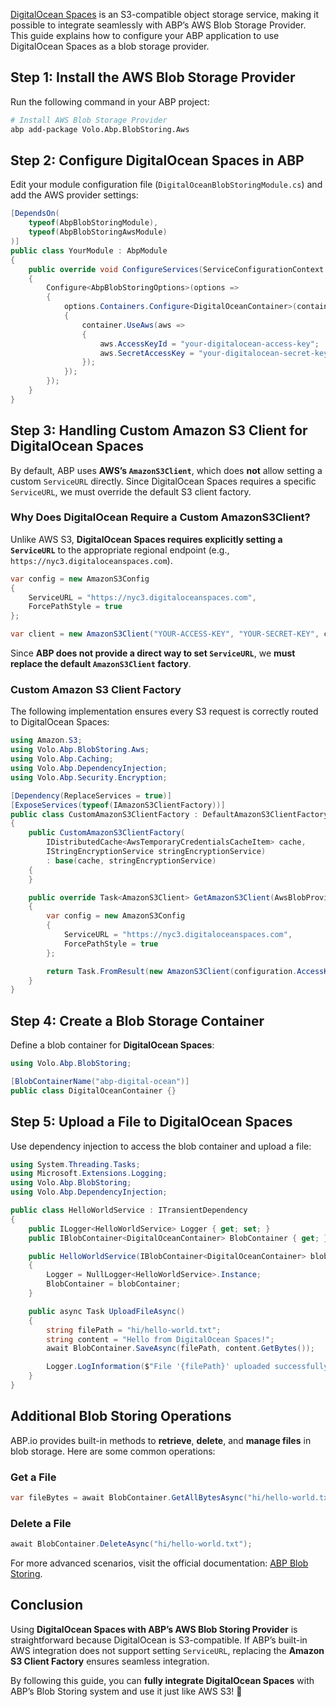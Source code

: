 [DigitalOcean Spaces](https://www.digitalocean.com/products/spaces) is an S3-compatible object storage service, making it possible to integrate seamlessly with ABP’s AWS Blob Storage Provider. This guide explains how to configure your ABP application to use DigitalOcean Spaces as a blob storage provider.

## Step 1: Install the AWS Blob Storage Provider

Run the following command in your ABP project:

```sh
# Install AWS Blob Storage Provider
abp add-package Volo.Abp.BlobStoring.Aws
```

## Step 2: Configure DigitalOcean Spaces in ABP

Edit your module configuration file (`DigitalOceanBlobStoringModule.cs`) and add the AWS provider settings:

```csharp
[DependsOn(
    typeof(AbpBlobStoringModule),
    typeof(AbpBlobStoringAwsModule)
)]
public class YourModule : AbpModule
{
    public override void ConfigureServices(ServiceConfigurationContext context)
    {
        Configure<AbpBlobStoringOptions>(options =>
        {
            options.Containers.Configure<DigitalOceanContainer>(container =>
            {
                container.UseAws(aws =>
                {
                    aws.AccessKeyId = "your-digitalocean-access-key";
                    aws.SecretAccessKey = "your-digitalocean-secret-key";
                });
            });
        });
    }
}
```

## Step 3: Handling Custom Amazon S3 Client for DigitalOcean Spaces

By default, ABP uses **AWS’s `AmazonS3Client`**, which does **not** allow setting a custom `ServiceURL` directly. Since DigitalOcean Spaces requires a specific `ServiceURL`, we must override the default S3 client factory.

### Why Does DigitalOcean Require a Custom AmazonS3Client?

Unlike AWS S3, **DigitalOcean Spaces requires explicitly setting a `ServiceURL`** to the appropriate regional endpoint (e.g., `https://nyc3.digitaloceanspaces.com`).

```csharp
var config = new AmazonS3Config
{
    ServiceURL = "https://nyc3.digitaloceanspaces.com",
    ForcePathStyle = true
};

var client = new AmazonS3Client("YOUR-ACCESS-KEY", "YOUR-SECRET-KEY", config);
```

Since **ABP does not provide a direct way to set `ServiceURL`**, we **must replace the default `AmazonS3Client` factory**.

### Custom Amazon S3 Client Factory

The following implementation ensures every S3 request is correctly routed to DigitalOcean Spaces:

```csharp
using Amazon.S3;
using Volo.Abp.BlobStoring.Aws;
using Volo.Abp.Caching;
using Volo.Abp.DependencyInjection;
using Volo.Abp.Security.Encryption;

[Dependency(ReplaceServices = true)]
[ExposeServices(typeof(IAmazonS3ClientFactory))]
public class CustomAmazonS3ClientFactory : DefaultAmazonS3ClientFactory
{
    public CustomAmazonS3ClientFactory(
        IDistributedCache<AwsTemporaryCredentialsCacheItem> cache,
        IStringEncryptionService stringEncryptionService)
        : base(cache, stringEncryptionService)
    {
    }

    public override Task<AmazonS3Client> GetAmazonS3Client(AwsBlobProviderConfiguration configuration)
    {
        var config = new AmazonS3Config
        {
            ServiceURL = "https://nyc3.digitaloceanspaces.com",
            ForcePathStyle = true
        };

        return Task.FromResult(new AmazonS3Client(configuration.AccessKeyId, configuration.SecretAccessKey, config));
    }
}
```

## Step 4: Create a Blob Storage Container

Define a blob container for **DigitalOcean Spaces**:

```csharp
using Volo.Abp.BlobStoring;

[BlobContainerName("abp-digital-ocean")]
public class DigitalOceanContainer {}
```

## Step 5: Upload a File to DigitalOcean Spaces

Use dependency injection to access the blob container and upload a file:

```csharp
using System.Threading.Tasks;
using Microsoft.Extensions.Logging;
using Volo.Abp.BlobStoring;
using Volo.Abp.DependencyInjection;

public class HelloWorldService : ITransientDependency
{
    public ILogger<HelloWorldService> Logger { get; set; }
    public IBlobContainer<DigitalOceanContainer> BlobContainer { get; }

    public HelloWorldService(IBlobContainer<DigitalOceanContainer> blobContainer)
    {
        Logger = NullLogger<HelloWorldService>.Instance;
        BlobContainer = blobContainer;
    }

    public async Task UploadFileAsync()
    {
        string filePath = "hi/hello-world.txt";
        string content = "Hello from DigitalOcean Spaces!";
        await BlobContainer.SaveAsync(filePath, content.GetBytes());

        Logger.LogInformation($"File '{filePath}' uploaded successfully.");
    }
}
```

## Additional Blob Storing Operations

ABP.io provides built-in methods to **retrieve**, **delete**, and **manage files** in blob storage. Here are some common operations:

### Get a File
```csharp
var fileBytes = await BlobContainer.GetAllBytesAsync("hi/hello-world.txt");
```

### Delete a File
```csharp
await BlobContainer.DeleteAsync("hi/hello-world.txt");
```

For more advanced scenarios, visit the official documentation: [ABP Blob Storing](https://abp.io/docs/latest/framework/infrastructure/blob-storing).

## Conclusion

Using **DigitalOcean Spaces with ABP’s AWS Blob Storing Provider** is straightforward because DigitalOcean is S3-compatible. If ABP’s built-in AWS integration does not support setting `ServiceURL`, replacing the **Amazon S3 Client Factory** ensures seamless integration.

By following this guide, you can **fully integrate DigitalOcean Spaces** with ABP’s Blob Storing system and use it just like AWS S3! 🚀
